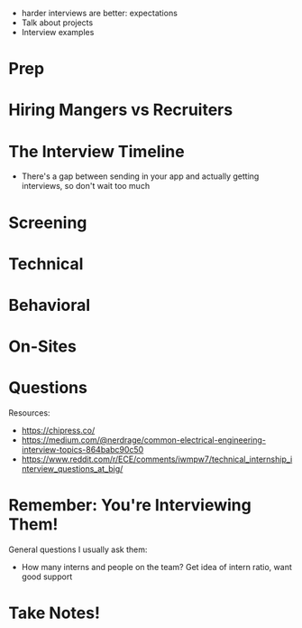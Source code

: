 
- harder interviews are better: expectations
- Talk about projects
- Interview examples
# Prep

# Hiring Mangers vs Recruiters

# The Interview Timeline

- There's a gap between sending in your app and actually getting interviews, so don't wait too much

# Screening

# Technical

# Behavioral

# On-Sites

# Questions

Resources: 
- https://chipress.co/
- https://medium.com/@nerdrage/common-electrical-engineering-interview-topics-864babc90c50
- https://www.reddit.com/r/ECE/comments/iwmpw7/technical_internship_interview_questions_at_big/

# Remember: You're Interviewing Them!

General questions I usually ask them: 
- How many interns and people on the team? Get idea of intern ratio, want good support

# Take Notes!
